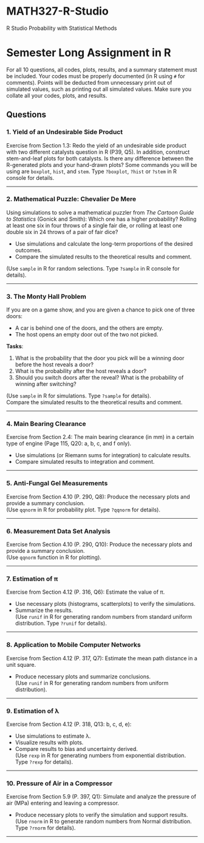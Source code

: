 # MATH327-R-Studio

R Studio Probability with Statistical Methods 

# Semester Long Assignment in R 

For all 10 questions, all codes, plots, results, and a summary statement must be included. Your codes must be properly documented (in R using `#` for comments). Points will be deducted from unnecessary print out of simulated values, such as printing out all simulated values. Make sure you collate all your codes, plots, and results.

## Questions

### 1. Yield of an Undesirable Side Product
Exercise from Section 1.3: Redo the yield of an undesirable side product with two different catalysts question in R (P39, Q5). In addition, construct stem-and-leaf plots for both catalysts. Is there any difference between the R-generated plots and your hand-drawn plots? Some commands you will be using are `boxplot`, `hist`, and `stem`. Type `?boxplot`, `?hist` or `?stem` in R console for details.

---

### 2. Mathematical Puzzle: Chevalier De Mere
Using simulations to solve a mathematical puzzler from *The Cartoon Guide to Statistics* (Gonick and Smith): Which one has a higher probability? Rolling at least one six in four throws of a single fair die, or rolling at least one double six in 24 throws of a pair of fair dice?  
- Use simulations and calculate the long-term proportions of the desired outcomes.
- Compare the simulated results to the theoretical results and comment.

(Use `sample` in R for random selections. Type `?sample` in R console for details).

---

### 3. The Monty Hall Problem
If you are on a game show, and you are given a chance to pick one of three doors:  
- A car is behind one of the doors, and the others are empty.  
- The host opens an empty door out of the two not picked.  

**Tasks**:  
1. What is the probability that the door you pick will be a winning door before the host reveals a door?  
2. What is the probability after the host reveals a door?  
3. Should you switch doors after the reveal? What is the probability of winning after switching?

(Use `sample` in R for simulations. Type `?sample` for details).  
Compare the simulated results to the theoretical results and comment.

---

### 4. Main Bearing Clearance
Exercise from Section 2.4: The main bearing clearance (in mm) in a certain type of engine (Page 115, Q20: a, b, c, and f only).  
- Use simulations (or Riemann sums for integration) to calculate results.  
- Compare simulated results to integration and comment.

---

### 5. Anti-Fungal Gel Measurements
Exercise from Section 4.10 (P. 290, Q8): Produce the necessary plots and provide a summary conclusion.  
(Use `qqnorm` in R for probability plot. Type `?qqnorm` for details).

---

### 6. Measurement Data Set Analysis
Exercise from Section 4.10 (P. 290, Q10): Produce the necessary plots and provide a summary conclusion.  
(Use `qqnorm` function in R for plotting).

---

### 7. Estimation of π
Exercise from Section 4.12 (P. 316, Q6): Estimate the value of π.  
- Use necessary plots (histograms, scatterplots) to verify the simulations.  
- Summarize the results.  
(Use `runif` in R for generating random numbers from standard uniform distribution. Type `?runif` for details).

---

### 8. Application to Mobile Computer Networks
Exercise from Section 4.12 (P. 317, Q7): Estimate the mean path distance in a unit square.  
- Produce necessary plots and summarize conclusions.  
(Use `runif` in R for generating random numbers from uniform distribution).

---

### 9. Estimation of λ
Exercise from Section 4.12 (P. 318, Q13: b, c, d, e):  
- Use simulations to estimate λ.  
- Visualize results with plots.  
- Compare results to bias and uncertainty derived.  
(Use `rexp` in R for generating numbers from exponential distribution. Type `?rexp` for details).

---

### 10. Pressure of Air in a Compressor
Exercise from Section 5.9 (P. 397, Q1): Simulate and analyze the pressure of air (MPa) entering and leaving a compressor.  
- Produce necessary plots to verify the simulation and support results.  
(Use `rnorm` in R to generate random numbers from Normal distribution. Type `?rnorm` for details).

---

